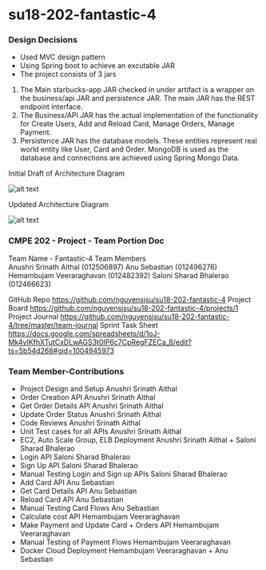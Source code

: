 # su18-202-fantastic-4

### Design Decisions

- Used MVC design pattern
- Using Spring boot to achieve an excutable JAR
- The project consists of 3 jars

1. The Main starbucks-app JAR checked in under artifact is a wrapper on the business/api JAR and persistence JAR. The main JAR has the REST endpoint interface.
2. The Business/API JAR has the actual implementation of the functionality for Create Users, Add and Reload Card, Manage Orders, Manage Payment.
3. Persistence JAR has the database models. These entities represent real world entity like User, Card and Order. MongoDB is used as the database and connections are achieved using Spring Mongo Data.

Initial Draft of Architecture Diagram

![alt text](https://s3-us-west-1.amazonaws.com/cloudimages2018/Component+Diagram+Starbucks+App.png)

Updated Architecture Diagram

![alt text](https://s3-us-west-1.amazonaws.com/cloudimages2018/Architecture+Diagram.png)

### CMPE 202 - Project - Team Portion Doc

Team Name	- Fantastic-4
Team Members	
Anushri Srinath Aithal (012506897)
Anu Sebastian (012496276)
Hemambujam Veeraraghavan (012482392)
Saloni Sharad Bhalerao (012466623)

GitHub Repo	https://github.com/nguyensjsu/su18-202-fantastic-4
Project Board	https://github.com/nguyensjsu/su18-202-fantastic-4/projects/1
Project Journal	https://github.com/nguyensjsu/su18-202-fantastic-4/tree/master/team-journal
Sprint Task Sheet https://docs.google.com/spreadsheets/d/1oJ-Mk4yIKfhXTutCxDLwAGS3t0IP6c7CpRegFZECa_8/edit?ts=5b54d268#gid=1004945973

### Team Member-Contributions
- Project Design and Setup	Anushri Srinath Aithal
- Order Creation API	Anushri Srinath Aithal
- Get Order Details API	Anushri Srinath Aithal
- Update Order Status	Anushri Srinath Aithal
- Code Reviews	Anushri Srinath Aithal
- Unit Test cases for all APIs	Anushri Srinath Aithal
- EC2, Auto Scale Group, ELB Deployment	Anushri Srinath Aithal + Saloni Sharad Bhalerao
- Login API	Saloni Sharad Bhalerao
- Sign Up API	Saloni Sharad Bhalerao
- Manual Testing Login and Sign up APIs	Saloni Sharad Bhalerao
- Add Card API	Anu Sebastian
- Get Card Details API	Anu Sebastian
- Reload Card API	Anu Sebastian
- Manual Testing Card Flows	Anu Sebastian
- Calculate cost API	Hemambujam Veeraraghavan
- Make Payment and Update Card + Orders API	Hemambujam Veeraraghavan
- Manual Testing of Payment Flows	Hemambujam Veeraraghavan
- Docker Cloud Deployment	Hemambujam Veeraraghavan + Anu Sebastian
